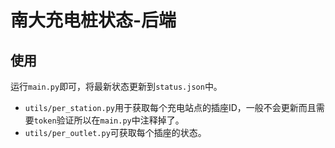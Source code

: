 # 南大充电桩状态-后端

## 使用

运行`main.py`即可，将最新状态更新到`status.json`中。

* `utils/per_station.py`用于获取每个充电站点的插座ID，一般不会更新而且需要`token`验证所以在`main.py`中注释掉了。
* `utils/per_outlet.py`可获取每个插座的状态。
